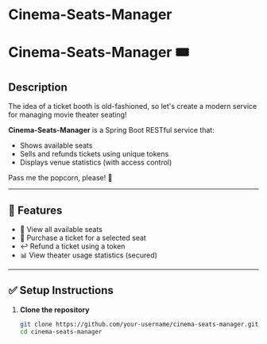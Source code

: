 # Cinema-Seats-Manager


# Cinema-Seats-Manager 🎟️

## Description

The idea of a ticket booth is old-fashioned, so let's create a modern service for managing movie theater seating!

**Cinema-Seats-Manager** is a Spring Boot RESTful service that:
- Shows available seats
- Sells and refunds tickets using unique tokens
- Displays venue statistics (with access control)

Pass me the popcorn, please! 🍿

---

## 🚀 Features

- 🎫 View all available seats
- 🛒 Purchase a ticket for a selected seat
- ↩️ Refund a ticket using a token
- 📊 View theater usage statistics (secured)

---

## ✅ Setup Instructions

1. **Clone the repository**
   ```bash
   git clone https://github.com/your-username/cinema-seats-manager.git
   cd cinema-seats-manager
